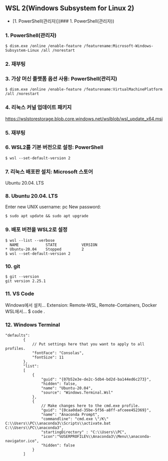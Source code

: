 ## WSL 2(Windows Subsystem for Linux 2)

+ [1. PowerShell(관리자)](### 1. PowerShell(관리자))

### 1. PowerShell(관리자)
```
$ dism.exe /online /enable-feature /featurename:Microsoft-Windows-Subsystem-Linux /all /norestart
```

### 2. 재부팅

### 3. 가상 머신 플랫폼 옵션 사용: PowerShell(관리지)
```
$ dism.exe /online /enable-feature /featurename:VirtualMachinePlatform /all /norestart
```

### 4. 리눅스 커널 업데이트 패키지
https://wslstorestorage.blob.core.windows.net/wslblob/wsl_update_x64.msi

### 5. 재부팅

### 6. WSL2를 기본 버전으로 설정: PowerShell
```
$ wsl --set-default-version 2
```

### 7. 리눅스 배포판 설치: Microsoft 스토어
Ubuntu 20.04. LTS

### 8. Ubuntu 20.04. LTS
Enter new UNIX username: pc
New password:

```
$ sudo apt update && sudo apt upgrade
```

### 9. 배포 버전을 WSL2로 설정
```
$ wsl --list --verbose
  NAME            STATE           VERSION
* Ubuntu-20.04    Stopped         2
$ wsl --set-default-version 2
```

### 10. git
```
$ git --version
git version 2.25.1
```

### 11. VS Code
Windows에서 설치… Extension: Remote-WSL, Remote-Containers, Docker
WSL에서… $ code .

### 12. Windows Terminal
```
"defaults":
        {
            // Put settings here that you want to apply to all profiles.
            "fontFace": "Consolas",
            "fontSize": 11
        },
        "list":
        [
            {
                "guid": "{07b52e3e-de2c-5db4-bd2d-ba144ed6c273}",
                "hidden": false,
                "name": "Ubuntu-20.04",
                "source": "Windows.Terminal.Wsl"
            },
            {
                // Make changes here to the cmd.exe profile.
                "guid": "{0caa0dad-35be-5f56-a8ff-afceee452369}",
                "name": "Anaconda Prompt",
                "commandline": "cmd.exe \"/K\" C:\\Users\\PC\\anaconda3\\Scripts\\activate.bat C:\\Users\\PC\\anaconda3",
                "startingDirectory" : "C:\\Users\\PC",
                "icon":"%USERPROFILE%\\Anaconda3\\Menu\\anaconda-navigator.ico",
                "hidden": false
            }
        ]
```
